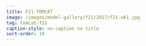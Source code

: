 ```yaml
---
title: F21 TOMCAT
image: /images/model-gallery/f21/2017/f21-wb1.jpg
tag: tomcat-f21
caption-style: no-caption no-title
sort-order: 10
---
```

